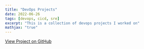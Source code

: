 ```yaml
---
title: "DevOps Projects"
date: 2022-06-26
tags: [devops, cicd, sre]
excerpt: "This is a collection of devops projects I worked on"
mathjax: "true"
---
```



[View Project on GitHub](https://github.com/CtripleU/DevOps-Projects.git)

